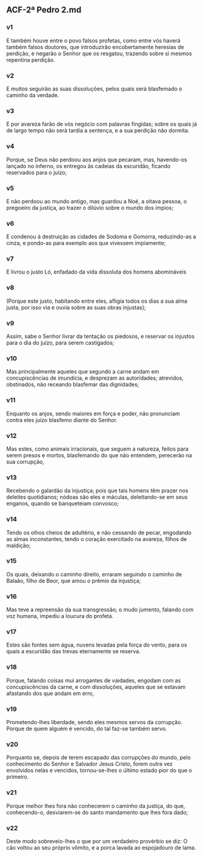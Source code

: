 ## ACF-2ª Pedro 2.md
### v1
 E também houve entre o povo falsos profetas, como entre vós haverá também falsos doutores, que introduzirão encobertamente heresias de perdição, e negarão o Senhor que os resgatou, trazendo sobre si mesmos repentina perdição.
### v2
 E muitos seguirão as suas dissoluções, pelos quais será blasfemado o caminho da verdade.
### v3
 E por avareza farão de vós negócio com palavras fingidas; sobre os quais já de largo tempo não será tardia a sentença, e a sua perdição não dormita.
### v4
 Porque, se Deus não perdoou aos anjos que pecaram, mas, havendo-os lançado no inferno, os entregou às cadeias da escuridão, ficando reservados para o juízo;
### v5
 E não perdoou ao mundo antigo, mas guardou a Noé, a oitava pessoa, o pregoeiro da justiça, ao trazer o dilúvio sobre o mundo dos ímpios;
### v6
 E condenou à destruição as cidades de Sodoma e Gomorra, reduzindo-as a cinza, e pondo-as para exemplo aos que vivessem impiamente;
### v7
 E livrou o justo Ló, enfadado da vida dissoluta dos homens abomináveis
### v8
 (Porque este justo, habitando entre eles, afligia todos os dias a sua alma justa, por isso via e ouvia sobre as suas obras injustas);
### v9
 Assim, sabe o Senhor livrar da tentação os piedosos, e reservar os injustos para o dia do juízo, para serem castigados;
### v10
 Mas principalmente aqueles que segundo a carne andam em concupiscências de imundícia, e desprezam as autoridades; atrevidos, obstinados, não receando blasfemar das dignidades;
### v11
 Enquanto os anjos, sendo maiores em força e poder, não pronunciam contra eles juízo blasfemo diante do Senhor.
### v12
 Mas estes, como animais irracionais, que seguem a natureza, feitos para serem presos e mortos, blasfemando do que não entendem, perecerão na sua corrupção,
### v13
 Recebendo o galardão da injustiça; pois que tais homens têm prazer nos deleites quotidianos; nódoas são eles e máculas, deleitando-se em seus enganos, quando se banqueteiam convosco;
### v14
 Tendo os olhos cheios de adultério, e não cessando de pecar, engodando as almas inconstantes, tendo o coração exercitado na avareza, filhos de maldição;
### v15
 Os quais, deixando o caminho direito, erraram seguindo o caminho de Balaão, filho de Beor, que amou o prêmio da injustiça;
### v16
 Mas teve a repreensão da sua transgressão; o mudo jumento, falando com voz humana, impediu a loucura do profeta.
### v17
 Estes são fontes sem água, nuvens levadas pela força do vento, para os quais a escuridão das trevas eternamente se reserva.
### v18
 Porque, falando coisas mui arrogantes de vaidades, engodam com as concupiscências da carne, e com dissoluções, aqueles que se estavam afastando dos que andam em erro,
### v19
 Prometendo-lhes liberdade, sendo eles mesmos servos da corrupção. Porque de quem alguém é vencido, do tal faz-se também servo.
### v20
 Porquanto se, depois de terem escapado das corrupções do mundo, pelo conhecimento do Senhor e Salvador Jesus Cristo, forem outra vez envolvidos nelas e vencidos, tornou-se-lhes o último estado pior do que o primeiro.
### v21
 Porque melhor lhes fora não conhecerem o caminho da justiça, do que, conhecendo-o, desviarem-se do santo mandamento que lhes fora dado;
### v22
 Deste modo sobreveio-lhes o que por um verdadeiro provérbio se diz: O cão voltou ao seu próprio vômito, e a porca lavada ao espojadouro de lama.

